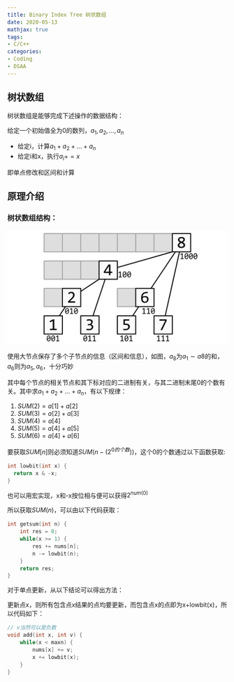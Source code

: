 ```yaml
---
title: Binary Index Tree 树状数组
date: 2020-05-13
mathjax: true
tags:
- C/C++
categories:
- Coding
- DSAA
---
```


## 树状数组

树状数组是能够完成下述操作的数据结构：

给定一个初始值全为0的数列，$a_1,a_2,\dots,a_n$

- 给定i，计算$a_1+a_2+\dots+a_n$
- 给定i和x，执行$a_i+=x$

即单点修改和区间和计算

<!-- more --->

## 原理介绍

### 树状数组结构：

![](\assets\ArticleImg\2020\bit.png)

使用大节点保存了多个子节点的信息（区间和信息），如图，$a_8$为$a_1 \sim a8$的和，$a_6$则为$a_5,a_6$，十分巧妙

其中每个节点的相关节点和其下标对应的二进制有关，与其二进制末尾0的个数有关。其中求$a_1+a_2+\dots+a_n$，有以下规律：

1. $SUM(2) = a[1]+a[2]$
2. $SUM(3) = a[2] + a[3]$
3. $SUM(4) = a[4]$
4. $SUM(5) = a[4]+a[5]$
5. $SUM(6) = a[4]+a[6]$

要获取$SUM[n]$则必须知道$SUM(n-(2^{0的个数}))$，这个0的个数通过以下函数获取:

```cpp
int lowbit(int x) {
  return x & -x;
}
```

也可以用宏实现，x和-x按位相与便可以获得$2^{num(0)}$

所以获取$SUM(n)$，可以由以下代码获取：

```cpp
int getsum(int n) {
    int res = 0;
    while(x >= 1) {
        res += nums[n];
        n -= lowbit(n);
    }
    return res;
}

```

对于单点更新，从以下结论可以得出方法：

更新点x，则所有包含点x结果的点均要更新，而包含点x的点即为x+lowbit(x)，所以代码如下：

```cpp
// v当然可以是负数
void add(int x, int v) {
    while(x < maxn) {
        nums[x] += v;   
        x += lowbit(x);
    }
}
```

